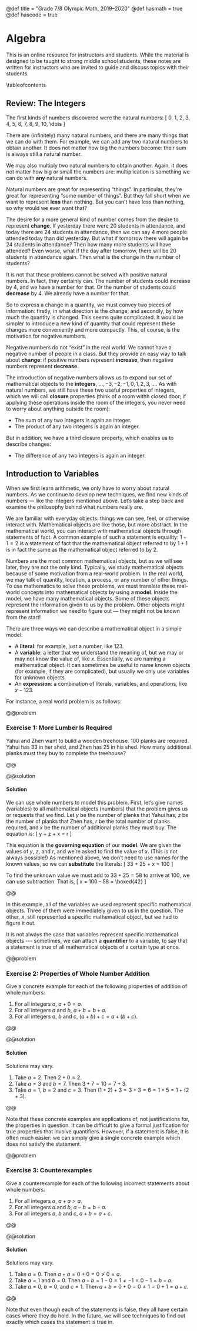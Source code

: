 @def title = "Grade 7/8 Olympic Math, 2019–2020"
@def hasmath = true
@def hascode = true

# Algebra

This is an online resource for instructors and students. While the material is designed to
be taught to strong middle school students, these notes are written for instructors who are
invited to guide and discuss topics with their students.

\tableofcontents

## Review: The Integers

The first kinds of numbers discovered were the natural numbers: \[ 0, 1, 2, 3, 4, 5, 6, 7,
8, 9, 10, \dots \]

There are (infinitely) many natural numbers, and there are many things that we can do with
them. For example, we can add any two natural numbers to obtain another. It does not matter
how big the numbers become: their sum is always still a natural number.

We may also multiply two natural numbers to obtain another. Again, it does not matter how
big or small the numbers are: multiplication is something we can do with **any**  natural
numbers.

Natural numbers are great for representing “things”. In particular, they're great for
representing “some number of things”. But they fall short when we want to represent **less**
than nothing. But you can’t have less than nothing, so why would we ever want that?

The desire for a more general kind of number comes from the desire to represent **change**.
If yesterday there were $20$ students in attendance, and today there are $24$ students in
attendance, then we can say $4$ more people attended today than did yesterday. But what if
tomorrow there will again be $24$ students in attendance? Then how many more students will
have attended? Even worse, what if the day after tomorrow, there will be $20$ students in
attendance again. Then what is the change in the number of students?

It is not that these problems cannot be solved with positive natural numbers. In fact, they
certainly can. The number of students could increase by $4$, and we have a number for that.
Or the number of students could **decrease** by $4$. We already have a number for that.

So to express a change in a quantity, we must convey two pieces of information: firstly, in
what direction is the change; and secondly, by how much the quantity is changed. This seems
quite complicated. It would be simpler to introduce a new kind of quantity that could
represent these changes more conveniently and more compactly. This, of course, is the
motivation for negative numbers.

Negative numbers do not “exist” in the real world. We cannot have a negative number of
people in a class. But they provide an easy way to talk about **change**: if positive
numbers represent **increase**, then negative numbers represent **decrease**.

The introduction of negative numbers allows us to expand our set of mathematical objects to
the **integers**, $\dots, -3, -2, -1, 0, 1, 2, 3, \dots$. As with natural numbers, we still
have these two useful properties of integers, which we will call **closure** properties
(think of a room withh closed door; if applying these operations inside the room of the
integers, you never need to worry about anything outside the room):

- The sum of any two integers is again an integer.
- The product of any two integers is again an integer.

But in addition, we have a third closure property, which enables us to describe changes:

- The difference of any two integers is again an integer.

## Introduction to Variables

When we first learn arithmetic, we only have to worry about natural numbers. As we continue
to develop new techniques, we find new kinds of numbers — like the integers mentioned above.
Let’s take a step back and examine the philosophy behind what numbers really are.

We are familiar with everyday objects: things we can see, feel, or otherwise interact with.
Mathematical objects are like those, but more abstract. In the mathematical world, you can
interact with mathematical objects through statements of fact. A common example of such a
statement is equality: $1 + 1 = 2$ is a statement of fact that the mathematical object
referred to by $1 + 1$ is in fact the same as the mathematical object referred to by $2$.

Numbers are the most common mathematical objects, but as we will see later, they are not the
only kind. Typically, we study mathematical objects because of some motivation from a
real-world problem. In the real world, we may talk of quantity, location, a process, or any
number of other things. To use mathematics to solve these problems, we must translate these
real-world concepts into mathematical objects by using a **model**. Inside the model, we
have many mathematical objects. Some of these objects represent the information given to us
by the problem. Other objects might represent information we need to figure out — they might
not be known from the start!

There are three ways we can describe a mathematical object in a simple model:

 - A **literal**: for example, just a number, like $123$.
 - A **variable**: a letter that we understand the meaning of, but we may or may not know
   the value of, like $x$. Essentially, we are naming a mathematical object. It can
   sometimes be useful to name known objects (for example, if they are complicated), but
   usually we only use variables for unknown objects.
 - An **expression**: a combination of literals, variables, and operations, like $x - 123$.

For instance, a real world problem is as follows:

@@problem

### Exercise 1: More Lumber Is Required

Yahui and Zhen want to build a wooden treehouse. $100$ planks are required. Yahui has $33$
in her shed, and Zhen has $25$ in his shed. How many additional planks must they buy to
complete the treehouse?

@@

@@solution

#### Solution

We can use whole numbers to model this problem. First, let’s give names (variables) to all
mathematical objects (numbers) that the problem gives us or requests that we find. Let $y$
be the number of planks that Yahui has, $z$ be the number of planks that Zhen has, $r$ be
the total number of planks required, and $x$ be the number of additional planks they must
buy. The equation is: \[
  y + z + x = r
\]

This equation is the **governing equation** of our **model**. We are given the values of
$y$, $z$, and $r$, and we’re asked to find the value of $x$. (This is not always possible!)
As mentioned above, we don’t need to use names for the known values, so we can
**substitute** the literals: \[
  33 + 25 + x = 100
\]

To find the unknown value we must add to $33 + 25 = 58$ to arrive at $100$, we can use
subtraction. That is, \[
  x = 100 - 58 = \boxed{42}
\]

@@

In this example, all of the variables we used represent specific mathematical objects. Three
of them were immediately given to us in the question. The other, $x$, still represented a
specific mathematical object, but we had to figure it out.

It is not always the case that variables represent specific mathematical objects ---
sometimes, we can attach a **quantifier** to a variable, to say that a statement is true of
all mathematical objects of a certain type at once.

@@problem

### Exercise 2: Properties of Whole Number Addition

Give a concrete example for each of the following properties of addition of whole numbers:

1. For all integers $a$, $a + 0 = a$.
2. For all integers $a$ and $b$, $a + b = b + a$.
3. For all integers $a$, $b$ and $c$, $(a + b) + c = a + (b + c)$.

@@

@@solution

#### Solution

Solutions may vary.

1. Take $a = 2$. Then $2 + 0 = 2$.
2. Take $a = 3$ and $b = 7$. Then $3 + 7 = 10 = 7 + 3$.
3. Take $a = 1$, $b = 2$ and $c = 3$. Then $(1 + 2) + 3 = 3 + 3 = 6 = 1 + 5 = 1 + (2 + 3)$.

@@

Note that these concrete examples are applications of, not justifications for, the
properties in question. It can be difficult to give a formal justification for true
properties that involve quantifiers. However, if a statement is false, it is often much
easier: we can simply give a single concrete example which does not satisfy the statement.

@@problem

### Exercise 3: Counterexamples

Give a counterexample for each of the following incorrect statements about whole numbers:

1. For all integers $a$, $a + a > a$.
2. For all integers $a$ and $b$, $a - b = b - a$.
3. For all integers $a$, $b$ and $c$, $a + b = a + c$.

@@

@@solution

#### Solution

Solutions may vary.
1. Take $a = 0$. Then $a + a = 0 + 0 = 0 \not > 0 = a$.
2. Take $a = 1$ and $b = 0$. Then $a - b = 1 - 0 = 1 \ne -1 = 0 - 1 = b - a$.
3. Take $a = 0$, $b = 0$, and $c = 1$. Then $a + b = 0 + 0 = 0 \ne 1 = 0 + 1 = a + c$.

@@

Note that even though each of the statements is false, they all have certain cases where
they do hold. In the future, we will see techniques to find out exactly which cases the
statement is true in.

<!--


## Sets and Variables

A set is an unordered collection of mathematical objects. For our purposes, we will use sets
as a convenient notation to describe the concept of “one of these kinds of things”.

A variable is a letter that represents a mathematical object whose value may be unknown. We
say “may be unknown” because it is possible we do know the value of a variable. For
instance, if I write $x := 1$, this means that I define the variable $x$ to refer to the
number $1$. But I might also say “Let $x$ be an integer (whole number).”; here, we do
not know the exact value of $x$, but we have a constraint on it: it must be a whole
number.

We can express certain kinds of constraint with set-membership notation, as in
Constraint~\ref{mmo:setmember}, which states that the value of $x$ must be $1$ or $4$
or $100$:
\begin{equation} ”
  x \in \{1, 4, 100\}
  \label{mmo:setmember}
\end{equation}

How would we express the idea that $x$ is an integer with this notation? We obviously
cannot list out all the integers, since there are infinitely many. Instead we will adopt a
notation for an infinite set of all whole numbers: $\mathbf{Z}$ (a boldface Z). The reason
for the choice of the letter Z comes from the German word Zahlen, which means “number”.
Thus we can express the constraint “$x$ is an integer” using the notation of
Constraint~\ref{mmo:isinteger}.
\begin{equation}
  x \in \mathbf{Z}
  \label{mmo:isinteger}
\end{equation}

Another kind of constraint we often see is an equation. A series of constraints is seen in
Constraints~\ref{mmo:equation1} and \ref{mmo:equation2}, where we are given that $x$ is a
real number (a positive or negative number that can be a fraction or can even be an
irrational number), and further that $x^2 = 4$. This series of constraints is actually
equivalent to $x \in \{-2, 2\}$, since these are the only two real numbers whose square
is $4$.
\begin{align}
  x &\in \mathbf{R}
  \label{mmo:equation1}
  \\
  x^2 &= 4
  \label{mmo:equation2}
\end{align}

We have notation for some important sets that we see frequently:

\begin{itemize}
  \item $\mathbf{N} = \{0, 1, 2, \dots\}$ is the set of natural numbers.
  \item $\mathbf{Z} = \{\dots, -2, 1, 0, 1, 2, \dots\}$ is the set of integers (whole
  numbers).
  \item $\mathbf{Q} = \operatorname{Quot}(\mathbf{Z})$ is the set of rational numbers
  (fractions), which we will discuss in a later section.
  \item $\mathbf{R} = \overline{\mathbf{Q}}$ is the set of real numbers, which we will
  discuss in a later section.
\end{itemize}

## Two-Dimensional Vector Spaces

An \gls{ordered pair} is two things written in an order. For example, $(3, 4)$ is an
ordered pair of numbers. Ordered pairs frequently represent a single concept that is made of
two components --- though keep in mind that these components are not always written as in
this example.

A simple ordered pair like $(3, 4)$ does not itself have much meaning, aside from being a
collection of two numbers. However, we may assign an interpretation to particular ordered
pairs to give them a meaning.

One interpretation of ordered pairs is as vectors in a two-dimensional plane. The components
of the vector $[a, b]$ represent the displacement in two directions. For example, the first
component might represent displacement to the right, and the second component displacement
toward top of the page. (Such an interpretation is called a **vector space**, and the
choices of directions are collectively called a **basis**.)

We have notation for the set of two-dimensional vectors where both components are real
numbers: $\mathbf{R}^2$. The superscript $^2$ denotes that the vector space is two
dimensional, i.e. has two components.

## Rational Numbers

**Fractions**, like two-dimensional vectors, are another example of ordered pairs with an
assigned interpretation. The fraction $\frac{a}{b}$ is itself an ordered pair $(a, b)$,
with the first element of this ordered pair representing the number of fractional pieces,
and the second element representing the size of a whole relative to a single fractional
piece.

\begin{problem}{Fractions}
 Compute each of the following:

 \[
         \frac{3}{8} \times \frac{2}{7} = \frac{6}{56} =
         \Ans{\displaystyle\frac{3}{28}}
        \]
 \[
  \frac{5}{9} \times \frac{2}{5} = \frac{10}{45} =
  \Ans{\displaystyle\frac{2}{9}}
  \]
\end{problem}

It happens to be the case with fractions that distinct ordered pairs might represent the
same quantity. For instance, $\frac{3}{6}$ and $\frac{7}{14}$ are different pairs of
numbers, but they represent the same fraction: one half. All the fractions that represent
the same particular quantity form a so-called **equivalence class**. All numbers that can
be formed from fractions of integers are called \glspl{rational number}.

How can we decide whether two fractions represent the same quantity? That is, suppose that
$\frac{a}{b}$ and $\frac{c}{d}$ are rational numbers. Are they equal? In the case where
the denominator is the same, this is easy to answer: just compare the numerators. Rational
numbers with the same denominator are equal if and only if the numerators are equal.

If the denominators are different, one technique is to rewrite the fractions with a common
denominator. We see that $\frac{a}{b} = \frac{a\times d}{b\times d}$ and $\frac{c}{d} =
\frac{c\times b}{b\times d}$. Now we can compare the numerators. Thus, in general, we
obtain the result Equation~\ref{rat:fractionequalityalgorithm}. Visually, we are multiplying
the top-left with the bottom-right, and the top-right with the bottom-left. This makes a
cross shape, so one way to remember this technique is that it is often called
“cross-multiplication”.

\begin{equation}
  \frac{a}{b} = \frac{c}{d} \iff a\times d = b\times c
  \label{rat:fractionequalityalgorithm}
\end{equation}

Here is a fun example of fraction multiplication:

\begin{problem}{A Telescoping Product}
  Find the product:
  \[
    \frac{1}{2} \times \frac{2}{3} \times \frac{3}{4} \times
    \dots \times \frac{99}{100}
   \]

  \begin{solution}
    Each fraction in this product, except for the last one, has a numerator which is the
    same as the denominator of the following fraction. These will cancel out if we multiply
    the fractions. For instance, $\frac{1}{2} \times \frac{2}{3} = \frac{1\times 2}{2
    \times 3}$, and we can divide $2$ from both the numerator and the denominator to get
    $\frac{1}{3}$.

    In this manner, all the numbers except for the first $1$ in the numerator and the last
    $100$ in the denominator will get cancelled out. So we are left with
    \Ans{\displaystyle \frac{1}{100}}.
  \end{solution}
\end{problem}

\chapter{Real Numbers}

## Motivation

Various forms of numbers arise from the desire to solve algebraic equations. But
contrary to popular belief, this desire was not to be able to solve equations
that have no solution, but rather to solve equations that do have a solution,
but whose solution can be arrived at easier by introducing a new kind of number.


TK (talk about limits, reals)

## Exponents

Recall that a positive exponent represents repeated multiplication, much like how a positive
multiplier represents repeated addition. We can express this rule recursively using the
following identity: \[
  x^{n+1} = xx^n
\] which says that if you increase the exponent by $1$ it is the same as multiply one more
copy of the base.

\begin{problem}{Discrete Exponents}
 Evaluate each expression. Write your answer as an integer in simplest form
 using the place value system.

 \begin{enumerate}[\hspace{.5cm}a.]
  \item $2^4=\Ans{16}$
  \item $3^2=\Ans{9}$
  \item $10^6=\Ans{1000000}$
 \end{enumerate}
\end{problem}

It is frequently useful to extend the system of exponents to non-positive numbers, which can
be done by applying the recursive rule in the other direction. Thus we can derive that $x^0
= 1$ and that $x^{-1} = \frac{1}{x}$ for all non-zero values of $x$.

\begin{problem}{Negative and Zero Exponents}
 Evaluate each expression. Write your answer in simplest form as a fraction, or
 as an integer using the place value system.

 \begin{enumerate}[\hspace{.5cm}a.]
  \item ${-1}^{-1}=\Ans{-1}$
  \item $4^{-2}=\Ans{\frac{1}{16}}$
  \item ${999}^0=\Ans{1}$
  \item ${\left(\frac{-17}{4}\right)}^0=\Ans{1}$
 \end{enumerate}
\end{problem}

A useful application of exponents is in shrinking large numbers to an more humanly
understandable format. Indeed, we have a poor conception of how large certain numbers are.
In science, it's common to see numbers way too large to count or way too small to visualize.
Scientists have developed notation using exponents to make comparing such numbers easier. In
scientific notation, a number $x$ is written as $y\times 10^n$, where $y$ is a number
with exactly one non-zero decimal digit before the decimal point, and $n$ is a (positive,
negative, or zero) exponent.

\begin{problem}{Scientific Notation}
 Express in scientific notation.

 \begin{enumerate}[\hspace{.5cm}a.]
  \item $1234=\Ans{1.234\times 10^3}$
  \item $0.000987= \Ans{9.87\times 10^{-4}}$
 \end{enumerate}
\end{problem}

With rational exponents, TK (we generalize a different law)

\begin{problem}{Fractions, Exponents \& Radicals}
 Evaluate each expression. Write your answer in simplest form as a fraction, or
 as an integer using the place value system.

 \begin{enumerate}[\hspace{.5cm}a.]
  \item $4^{\frac{1}{2}}=\Ans{2}$
  \item $9^{\frac{3}{2}}=\Ans{27}$
  \item ${\left(\frac{2}{3}\right)}^3=\Ans{\frac{8}{27}}$
  \item $\sqrt{\frac{16}{25}}=\Ans{\frac{4}{5}}$
  \item $\sqrt[4]{\frac{256}{81}}=\Ans{\frac{4}{3}}$
 \end{enumerate}
\end{problem}

Of course, as we saw above (TK) some numbers are not rational

\begin{problem}{Irrational Numbers}
 Classify each number as rational or irrational.

 \begin{enumerate}[\hspace{.5cm}a.]
  \item $8.25$ \hfill \AnsT{Rational}~~Irrational
  \item $\sqrt{2}$ \hfill Rational~~\AnsT{Irrational}
  \item $\sqrt{9}$ \hfill \AnsT{Rational}~~Irrational
  \item $\pi$ \hfill Rational~~\AnsT{Irrational}
 \end{enumerate}
\end{problem}

\begin{problem}{Associativity}
 Call an operation $\blacksquare$ “associative” if we have for all $a$, $b$,
 and $c$: $(a \blacksquare b) \blacksquare c = a \blacksquare (b \blacksquare
 c)$.

 \begin{enumerate}[\hspace{.5cm}a.]
  \item **Apropos** (with regard to) positive integers, is $+$ associative?
  (That is, is $(a+b)+c=a+(b+c)$ for all $a$, $b$ and $c$?) \AnsT{Yes}
  \item Apropos positive integers, is $\times$ associative? \AnsT{Yes}
  \item Let $\uparrow$ represent exponentiation; that is, $2\uparrow4=2^4=16$.
  Apropos positive integers, is $\uparrow$ associative? \AnsT{No}
 \end{enumerate}
\end{problem}

\begin{problem}{Commutativity}
 Call an operation $\blacksquare$ “commutative” if we have for all $a$ and
 $b$: $a \blacksquare b = b \blacksquare a$.

 \begin{enumerate}[\hspace{.5cm}a.]
  \item Apropos positive integers, is $+$ commutative? \AnsT{Yes}
  \item Apropos positive integers, is $\times$ commutative? \AnsT{Yes}
  \item Apropos positive integers, is $\uparrow$ commutative? \AnsT{No}
 \end{enumerate}
\end{problem}

## Sums}

Adding things is a very important part of mathematics. When we have a large
number of things to add, it helps to use algebra to simplify the problem. The
notation for finite sums is \[
 \sum_{k = 1}^n a_k
\] where $a_1, a_2, \dots, a_n$ represent some numbers. Such a sum is called a
series, but we will use this term with caution, as it is often used to denote
infinite sums, which we will not cover. The numbers themselves, $(a_1, a_2,
\dots a_n)$, form an $n$-tuple.

\subsection{Arithmetic Series}

The first kind of series is a called an arithmetic series, in which the
$n$-tuple satisfies the property that all consecutive pairwise differences are
equal. That is, if for all $1 \le k < n$, we have \[ a_{k+1} - a_k = c \] where
$c$ is a constant, then we say that $(a_1, a_2, \dots, a_n)$ is in arithmetic
progression.

The sum of an arithmetic series can be computed by using the method of averages.
The idea here is quite simple: in any arithmetic progression, the average term
is $\frac{a_1 + a_n}{2}$. There is a simple proof of this fact, but it is not
too hard to think of intuitively. A result fundamental to statistics tells us
that, letting $\mu$ represent the average of the terms, and $s$ their sum, \[
 s = n \mu
\]

Hence, the formula for the sum of an arithmetic series \begin{equation}
 \sum_{k=1}^n a_k = \frac{n}{2} (a_1 + a_n)
\end{equation}

\subsection{Geometric Series}

The second kind of series is called a geometric series, in which the $n$-tuple
satisfies the property that all consecutive pairwise ratios are equal. This is,
if for all $1 \le k < n$, we have \[ \frac{a_{k+1}}{a_k} = r \] where $r$ is
again a constant, then we say that $(a_1, a_2, \dots, a_n)$ is in geometric
progression.

The sum of a geometric series can be computed by polynomial multiplication.
First, let $\alpha = a_1$. Then we rewrite the series: \begin{align*}
 \sum_{k=1}^n a_n
 &= \sum_{k=1}^n \alpha r^{k-1} \\
 &= \alpha \sum_{k=1}^n r^{k-1} \\
 &= \alpha (1 + r + r^2 + r^3 + \dots + r^{n-1}) \\
 &= \alpha \frac{(1 + r + r^2 + r^3 + \dots + r^{n-1})(1-r)}{1-r} \\
 &= \alpha \frac{1-r^n}{1-r}
\end{align*} which leads us to the formula for the sum of a geometric series
with common ratio $r$,
\begin{equation}
 \sum_{k=1}^n a_n = a_1 \frac{1 - r^n}{1 - r}
\end{equation}

\chapter{Complex Numbers}

\begin{problem}{Polar Form}
  \begin{enumerate}[\hspace{.5cm}a.]
    \item $1 = \exp\left(\blankB + \blankB\im\right)$
    \item $\sqrt{2}-\sqrt{2}\im = \blankB\exp\blankC\im$
    \item $\sqrt{2}\exp\frac{\im\pi}{4} = \blankB + \blankB\im$
  \end{enumerate}
\end{problem}

\begin{problem}{Collinearity of Points}
  Let $a, b, c\in\mathbf{C}$ represent points $A, B, C$ in the 2D Euclidean
  plane, all distinct.

  \begin{enumerate}[\hspace{.5cm}a.]
    \item When are these three points collinear (that is, they lie on the same
    line)? Again, express your answer as a single equation involving complex
    numbers $a, b, c, d$, and free parameter $t\in\mathbf{R}$.
    \item Hence, derive that a condition for $A, B, C$ collinear is \[
      \frac{c-a}{c-b} = \overline{\left(\frac{c-a}{c-b}\right)}
    \]
  \end{enumerate}
\end{problem}

-->
